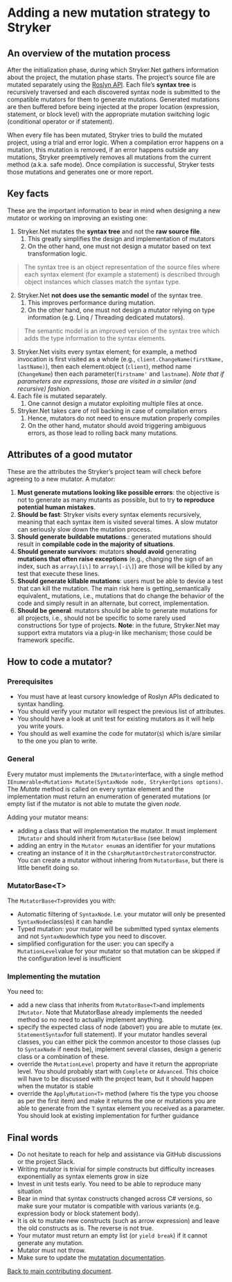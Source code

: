 # Adding a new mutation strategy to Stryker
## An overview of the mutation process
After the initialization phase, during which Stryker.Net gathers information about the project, the mutation phase starts. The project’s source file are mutated separately using the [Roslyn API][1]. Each file’s **syntax tree** is recursively traversed and each discovered syntax node is submitted to the compatible mutators for them to generate mutations. Generated mutations are then buffered before being injected at the proper location (expression, statement, or block level) with the appropriate mutation switching logic (conditional operator or if statement).

When every file has been mutated, Stryker tries to build the mutated project, using a trial and error logic. When a compilation error happens on a mutation, this mutation is removed, if an error happens outside any mutations, Stryker preemptively removes all mutations from the current method (a.k.a. safe mode). Once compilation is successful, Stryker tests those mutations and generates one or more report.

## Key facts
These are the important information to bear in mind when designing a new mutator or working on improving an existing one:

1. Stryker.Net mutates the **syntax tree** and not the **raw source file**.
	1. This greatly simplifies the design and implementation of mutators
	2. On the other hand, one must not design a mutator based on text transformation logic.
> The syntax tree is an object representation of the source files where each syntax element (for example a statement) is described through object instances which classes match the syntax type.
> 
2. Stryker.Net **not does use the semantic model** of the syntax tree.
	1. This improves performance during mutation.
	2. On the other hand, one must not design a mutator relying on type information (e.g. Linq / Threading dedicated mutators).
> The semantic model is an improved version of the syntax tree which adds the type information to the syntax elements.
 3. Stryker.Net visits every syntax element; for example, a method invocation is first visited as a whole (e.g., `client.ChangeName(firstName, lastName)`), then  each element:object (`client`), method name (`ChangeName`) then each parameter(`firstname'` and `lastname`). _Note that if parameters are expressions, those are visited in a similar (and recursive) fashion._ 
4. Each file is mutated separately.
	1. One cannot design a mutator exploiting multiple files at once.
5. Stryker.Net takes care of roll backing in case of compilation errors
	1. Hence, mutators do not need to ensure mutation properly compiles
	2. On the other hand, mutator should avoid triggering ambiguous errors, as those lead to rolling back many mutations.

## Attributes of a good mutator
These are the attributes the Stryker’s project team will check before agreeing to a new mutator.
A mutator:

1. **Must generate mutations looking like possible errors**: the objective is not to generate as many mutants as possible, but to try **to reproduce potential human mistakes**.
2. **Should be fast**: Stryker visits every syntax elements recursively, meaning that each syntax item is visited several times. A slow mutator can seriously slow down the mutation process.
3. **Should generate buildable mutations**.: generated mutations should result in **compilable code in the majority of situations**.
4. **Should  generate survivors**: mutators **should avoid** generating **mutations that often raise exceptions** (e.g., changing the sign of an index, such as `array\[i\]` to `array\[-i\]`) are those will be killed by any test that execute these lines.
5. **Should generate killable mutations**: users must be able to devise a test that can kill the mutation. The main risk here is getting_semantically equivalent_ mutations, i.e., mutations that do change the behavior of the code and simply result in an alternate, but correct, implementation.
6. **Should be general**: mutators should be able to generate mutations for all projects, i.e., should not be specific to some rarely used constructions 5or type of projects. **Note**: in the future, Stryker.Net may support extra mutators via a plug-in like mechanism; those could be framework specific.

## How to code a mutator?
### Prerequisites
- You must have at least cursory knowledge of Roslyn APIs dedicated to syntax handling.
- You should verify your mutator will respect the previous list of attributes.
- You should have a look at unit test for existing mutators as it will help you write yours.
- You should as well examine the code for mutator(s) which is/are similar to the one you plan to write.
### General
Every mutator must implements the `IMutator`interface, with a single method `IEnumerable<Mutation> Mutate(SyntaxNode node, StrykerOptions options)`. The _Mutate_ method is called on every syntax element and the implementation must return an enumeration of generated mutations (or empty list if the mutator is not able to mutate the given _node_.

Adding your mutator means:
- adding a class that will implementation the mutator. It must implement `IMutator` and should inherit from `MutatorBase` (see below)
- adding an entry in the `Mutator enum`as an identifier for your mutations
- creating an instance of it in the `CsharpMutantOrchestrator`constructor.
You can create a mutator without inhering from `MutatorBase`, but there is little benefit doing so.

### MutatorBase\<T\>
The `MutatorBase<T>`provides you with:

- Automatic filtering of `SyntaxNode`. I.e. your mutator will only be presented `SyntaxNode`class(es) it can handle
- Typed mutation: your mutator will be submitted typed syntax elements and not `SyntaxNode`which type you need to discover.
- simplified configuration for the user: you can specify a `MutationLevel`value for your mutator so that mutation can be skipped if the configuration level is insufficient

### Implementing the mutation
You need to:

- add a new class that inherits from `MutatorBase<T>`and implements `IMutator`. Note that MutatorBase already implements the needed method so no need to actually implement anything.
- specify the expected class of node (above`T`) you are able to mutate (ex. `StatementSyntax`for full statement). If your mutator handles several classes, you can either pick the common ancestor to those classes (up to `SyntaxNode` if needs be), implement several classes, design a generic class or a combination of these.
- override the `MutationLevel` property and have it return the appropriate level. You should probably start with `Complete` or `Advanced`. This choice will have to be discussed with the project team, but it should happen when the mutator is stable
- override the `ApplyMutation<T>` method (where `T`is the type you choose as per the first item) and make it returns the one or mutations you are able to generate from the `T` syntax element you received as a parameter. You should look at existing implementation for further guidance


## Final words
- Do not hesitate to reach for help and assistance via GitHub discussions or the project Slack.
- Writing mutator is trivial for simple constructs but difficulty increases exponentially as syntax elements grow in size
- Invest in unit tests early. You need to be able to reproduce many situation
- Bear in mind that syntax constructs changed across C# versions, so make sure your mutator is compatible with various variants (e.g. expression body or block statement body). 
- It is ok to mutate new constructs (such as arrow expression) and leave the old constructs as is. The reverse is not true.
- Your mutator must return an empty list (or `yield break`) if it cannot generate any mutation.
- Mutator must not throw.
- Make sure to update the [mutatation documentation](docs/mutations.md).

[Back to main contributing document](CONTRIBUTING.MD).

[1]:	https://docs.microsoft.com/en-us/dotnet/csharp/roslyn-sdk/get-started/syntax-analysis "Get started with syntax analysis"